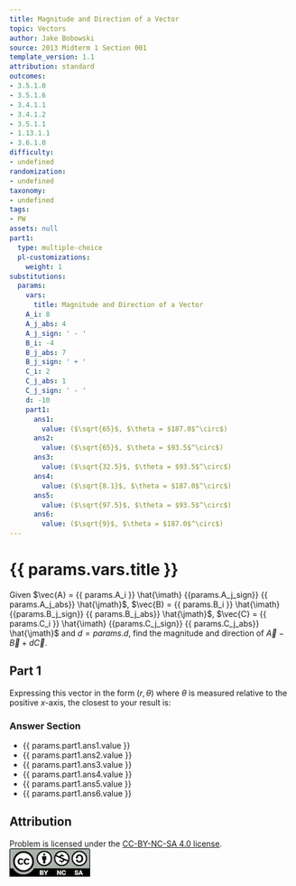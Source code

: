 ```yaml
---
title: Magnitude and Direction of a Vector
topic: Vectors
author: Jake Bobowski
source: 2013 Midterm 1 Section 001
template_version: 1.1
attribution: standard
outcomes:
- 3.5.1.0
- 3.5.1.6
- 3.4.1.1
- 3.4.1.2
- 3.5.1.1
- 1.13.1.1
- 3.6.1.0
difficulty:
- undefined
randomization:
- undefined
taxonomy:
- undefined
tags:
- PW
assets: null
part1:
  type: multiple-choice
  pl-customizations:
    weight: 1
substitutions:
  params:
    vars:
      title: Magnitude and Direction of a Vector
    A_i: 8
    A_j_abs: 4
    A_j_sign: ' - '
    B_i: -4
    B_j_abs: 7
    B_j_sign: ' + '
    C_i: 2
    C_j_abs: 1
    C_j_sign: ' - '
    d: -10
    part1:
      ans1:
        value: ($\sqrt{65}$, $\theta = $187.0$^\circ$)
      ans2:
        value: ($\sqrt{65}$, $\theta = $93.5$^\circ$)
      ans3:
        value: ($\sqrt{32.5}$, $\theta = $93.5$^\circ$)
      ans4:
        value: ($\sqrt{8.1}$, $\theta = $187.0$^\circ$)
      ans5:
        value: ($\sqrt{97.5}$, $\theta = $93.5$^\circ$)
      ans6:
        value: ($\sqrt{9}$, $\theta = $187.0$^\circ$)
---
```

# {{ params.vars.title }}
Given $\vec{A} = {{ params.A_i }} \hat{\imath} {{params.A_j_sign}} {{ params.A_j_abs}} \hat{\jmath}$, $\vec{B} = {{ params.B_i }} \hat{\imath} {{params.B_j_sign}} {{ params.B_j_abs}} \hat{\jmath}$, $\vec{C} = {{ params.C_i }} \hat{\imath} {{params.C_j_sign}} {{ params.C_j_abs}} \hat{\jmath}$ and $d={{ params.d }}$, find the magnitude and direction of $\vec{A}-\vec{B}+d\vec{C}$.

## Part 1

Expressing this vector in the form $(r,\theta)$ where $\theta$ is measured relative to the positive $x$-axis, the closest to your result is:

### Answer Section

- {{ params.part1.ans1.value }}
- {{ params.part1.ans2.value }}
- {{ params.part1.ans3.value }}
- {{ params.part1.ans4.value }}
- {{ params.part1.ans5.value }}
- {{ params.part1.ans6.value }}

## Attribution

Problem is licensed under the [CC-BY-NC-SA 4.0 license](https://creativecommons.org/licenses/by-nc-sa/4.0/).<br> ![The Creative Commons 4.0 license requiring attribution-BY, non-commercial-NC, and share-alike-SA license.](https://raw.githubusercontent.com/firasm/bits/master/by-nc-sa.png)